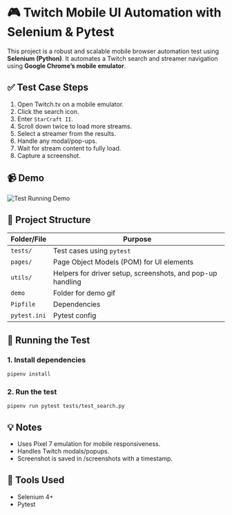 # 🎮 Twitch Mobile UI Automation with Selenium & Pytest

This project is a robust and scalable mobile browser automation test using **Selenium (Python)**. It automates a Twitch search and streamer navigation using **Google Chrome’s mobile emulator**.

## ✅ Test Case Steps

1. Open Twitch.tv on a mobile emulator.
2. Click the search icon.
3. Enter `StarCraft II`.
4. Scroll down twice to load more streams.
5. Select a streamer from the results.
6. Handle any modal/pop-ups.
7. Wait for stream content to fully load.
8. Capture a screenshot.

## 📹 Demo

![Test Running Demo](demo/twitch_mobile_demo.gif)

## 🧱 Project Structure

| Folder/File       | Purpose |
|-------------------|---------|
| `tests/`          | Test cases using `pytest` |
| `pages/`          | Page Object Models (POM) for UI elements |
| `utils/`          | Helpers for driver setup, screenshots, and pop-up handling |
| `demo`            | Folder for demo gif |
| `Pipfile`         | Dependencies |
| `pytest.ini`      | Pytest config |

## 🚀 Running the Test

### 1. Install dependencies

```bash
pipenv install
```
### 2. Run the test
```
pipenv run pytest tests/test_search.py
```

## 💡 Notes

- Uses Pixel 7 emulation for mobile responsiveness.
- Handles Twitch modals/popups.
- Screenshot is saved in /screenshots with a timestamp.

## 🧪 Tools Used

- Selenium 4+
- Pytest
